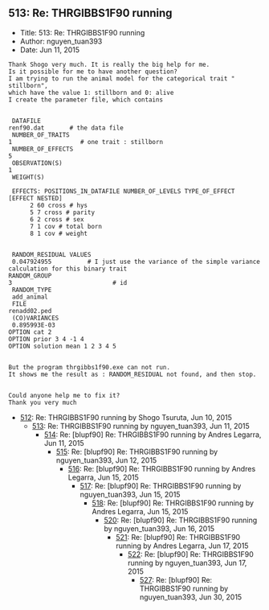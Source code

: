 ## 513: Re: THRGIBBS1F90 running

- Title: 513: Re: THRGIBBS1F90 running
- Author: nguyen_tuan393
- Date: Jun 11, 2015

```
Thank Shogo very much. It is really the big help for me.
Is it possible for me to have another question?
I am trying to run the animal model for the categorical trait " stillborn", 
which have the value 1: stillborn and 0: alive
I create the parameter file, which contains


 DATAFILE
renf90.dat       # the data file              
 NUMBER_OF_TRAITS
1                   # one trait : stillborn
 NUMBER_OF_EFFECTS
5
 OBSERVATION(S)
1
 WEIGHT(S)
  
 EFFECTS: POSITIONS_IN_DATAFILE NUMBER_OF_LEVELS TYPE_OF_EFFECT  [EFFECT NESTED]
      2 60 cross # hys
      5 7 cross # parity
      6 2 cross # sex
      7 1 cov # total born
      8 1 cov # weight 


 RANDOM_RESIDUAL VALUES
 0.047924955          # I just use the variance of the simple variance calculation for this binary trait
RANDOM_GROUP
3                            # id
 RANDOM_TYPE
 add_animal
 FILE
renadd02.ped
 (CO)VARIANCES
 0.895993E-03
OPTION cat 2
OPTION prior 3 4 -1 4
OPTION solution mean 1 2 3 4 5


But the program thrgibbs1f90.exe can not run.
It shows me the result as : RANDOM_RESIDUAL not found, and then stop.


Could anyone help me to fix it?
Thank you very much
```

- [512](0512.md): Re: THRGIBBS1F90 running by Shogo Tsuruta, Jun 10, 2015
    - [513](0513.md): Re: THRGIBBS1F90 running by nguyen_tuan393, Jun 11, 2015
        - [514](0514.md): Re: [blupf90] Re: THRGIBBS1F90 running by Andres Legarra, Jun 11, 2015
            - [515](0515.md): Re: [blupf90] Re: THRGIBBS1F90 running by nguyen_tuan393, Jun 12, 2015
                - [516](0516.md): Re: [blupf90] Re: THRGIBBS1F90 running by Andres Legarra, Jun 15, 2015
                    - [517](0517.md): Re: [blupf90] Re: THRGIBBS1F90 running by nguyen_tuan393, Jun 15, 2015
                        - [518](0518.md): Re: [blupf90] Re: THRGIBBS1F90 running by Andres Legarra, Jun 15, 2015
                            - [520](0520.md): Re: [blupf90] Re: THRGIBBS1F90 running by nguyen_tuan393, Jun 16, 2015
                                - [521](0521.md): Re: [blupf90] Re: THRGIBBS1F90 running by Andres Legarra, Jun 17, 2015
                                    - [522](0522.md): Re: [blupf90] Re: THRGIBBS1F90 running by nguyen_tuan393, Jun 17, 2015
                                        - [527](0527.md): Re: [blupf90] Re: THRGIBBS1F90 running by nguyen_tuan393, Jun 30, 2015
